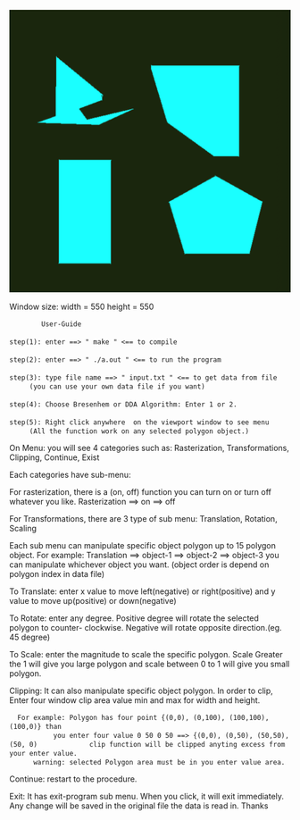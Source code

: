 ![alt text](image.png)


Window size: 
	width = 550
	height = 550
			
			
			User-Guide
 
	step(1): enter ==> " make " <== to compile

	step(2): enter ==> " ./a.out " <== to run the program

	step(3): type file name ==> " input.txt " <== to get data from file 
		 (you can use your own data file if you want)

	step(4): Choose Bresenhem or DDA Algorithm: Enter 1 or 2. 

	step(5): Right click anywhere  on the viewport window to see menu 
		 (All the function work on any selected polygon object.)
		 
		 

On Menu: you will see 4 categories such as: Rasterization, 
					    Transformations, 
					    Clipping,
					    Continue, 
					    Exist

Each categories have sub-menu:

For rasterization, there is a (on, off) function you can turn on or turn off whatever you like.
	Rasterization 	==> on
	      		==> off 

For Transformations, there are 3 type of sub menu: Translation, Rotation, Scaling

Each sub menu can manipulate specific object polygon up to 15 polygon object.
	For example: Translation ==> object-1
				 ==> object-2
				 ==> object-3
you can manipulate whichever object you want. (object order is depend on polygon index in data file)

To Translate: enter x value to move left(negative) or right(positive) and 
		    y value to move up(positive) or down(negative)

To Rotate: enter any degree. Positive degree will rotate the selected polygon to counter-		       clockwise. Negative will rotate opposite direction.(eg. 45 degree)

To Scale: enter the magnitude to scale the specific polygon. Scale Greater the 1 will give 	  you large polygon and scale between 0 to 1 will give you small polygon.  

Clipping: It can also manipulate specific object polygon. In order to clip,
	  Enter four window clip area value min and max for width and height.

	  For example: Polygon has four point {(0,0), (0,100), (100,100), (100,0)} than
		       you enter four value 0 50 0 50 ==> {(0,0), (0,50), (50,50), (50, 0)		       clip function will be clipped anyting excess from your enter value.
          warning: selected Polygon area must be in you enter value area.
Continue: restart to the procedure.

Exit: It has exit-program sub menu. When you click, it will exit immediately. Any change will be saved in the original file the data is read in. Thanks


